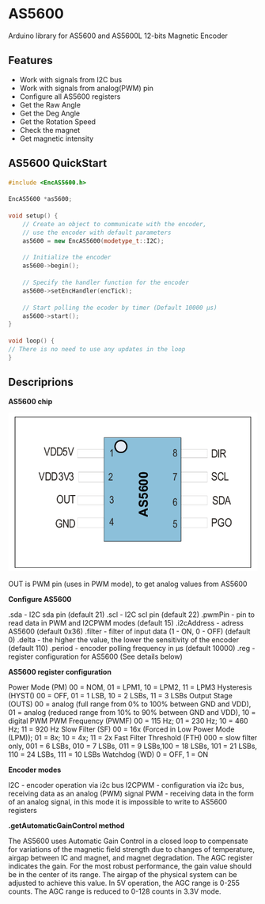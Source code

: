 
# AS5600

Arduino library for AS5600 and AS5600L 12-bits Magnetic Encoder


## Features

- Work with signals from I2C bus
- Work with signals from analog(PWM) pin
- Configure all AS5600 registers
- Get the Raw Angle
- Get the Deg Angle
- Get the Rotation Speed
- Check the magnet
- Get magnetic intensity


## AS5600 QuickStart
```cpp
#include <EncAS5600.h>

EncAS5600 *as5600;

void setup() {
    // Create an object to communicate with the encoder,
    // use the encoder with default parameters
    as5600 = new EncAS5600(modetype_t::I2C);

    // Initialize the encoder
    as5600->begin();

    // Specify the handler function for the encoder
    as5600->setEncHandler(encTick);

    // Start polling the ecoder by timer (Default 10000 µs)
    as5600->start();
}

void loop() {
// There is no need to use any updates in the loop
}
```

## Descriprions

**AS5600 chip**
<p align="center">
	<img src="https://github.com/pervu/AS5600-encoder/blob/main/as5600.png" alt="AS5600"/>
</p>

OUT is PWM pin (uses in PWM mode), to get analog values from AS5600

**Configure AS5600**

.sda - I2C sda pin (default 21)
.scl - I2C scl pin (default 22)
.pwmPin - pin to read data in PWM and I2CPWM modes (default 15)
.i2cAddress - adress AS5600 (default 0x36)
.filter - filter of input data (1 - ON, 0 - OFF) (default 0)
.delta - the higher the value, the lower the sensitivity of the encoder (default 110)
.period - encoder polling frequency in µs (default 10000)
.reg - register configuration for AS5600 (See details below)

**AS5600 register configuration**

Power Mode (PM)
00 = NOM, 01 = LPM1, 10 = LPM2, 11 = LPM3
Hysteresis (HYST()
00 = OFF, 01 = 1 LSB, 10 = 2 LSBs, 11 = 3 LSBs
Output Stage (OUTS)
00 = analog (full range from 0% to 100% between GND and VDD), 01 = analog
(reduced range from 10% to 90% between GND and VDD), 10 = digital PWM
PWM Frequency (PWMF)
00 = 115 Hz; 01 = 230 Hz; 10 = 460 Hz; 11 = 920 Hz
Slow Filter (SF)
00 = 16x (Forced in Low Power Mode (LPM)); 01 = 8x; 10 = 4x; 11 = 2x
Fast Filter Threshold (FTH)
000 = slow filter only, 001 = 6 LSBs, 010 = 7 LSBs, 011 = 9 LSBs,100 = 18 LSBs, 101
= 21 LSBs, 110 = 24 LSBs, 111 = 10 LSBs
Watchdog (WD)
0 = OFF, 1 = ON

**Encoder modes**

I2C - encoder operation via i2c bus
I2CPWM - configuration via i2c bus, receiving data as an analog (PWM) signal
PWM - receiving data in the form of an analog signal,
in this mode it is impossible to write to AS5600 registers

**.getAutomaticGainControl method**

The AS5600 uses Automatic Gain Control in a closed loop to
compensate for variations of the magnetic field strength due
to changes of temperature, airgap between IC and magnet, and
magnet degradation. The AGC register indicates the gain. For
the most robust performance, the gain value should be in the
center of its range. The airgap of the physical system can be
adjusted to achieve this value.
In 5V operation, the AGC range is 0-255 counts. The AGC range
is reduced to 0-128 counts in 3.3V mode.


